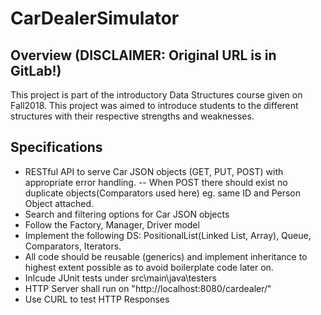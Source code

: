 # CarDealerSimulator

## Overview (DISCLAIMER: Original URL is in GitLab!)
<p> This project is part of the introductory Data Structures course given on Fall2018.
This project was aimed to introduce students to the different structures with their respective strengths and weaknesses.
</p>

## Specifications
- RESTful API to serve Car JSON objects (GET, PUT, POST) with appropriate error handling.
-- When POST there should exist no duplicate objects(Comparators used here) eg. same ID and Person Object attached.
- Search and filtering options for Car JSON objects
- Follow the Factory, Manager, Driver model
- Implement the following DS: PositionalList(Linked List, Array), Queue, Comparators, Iterators.
- All code should be reusable (generics) and  implement inheritance to highest extent possible as to avoid boilerplate code later on.
- Inlcude JUnit tests under src\main\java\testers
- HTTP Server shall run on "http://localhost:8080/cardealer/"
- Use CURL to test HTTP Responses
